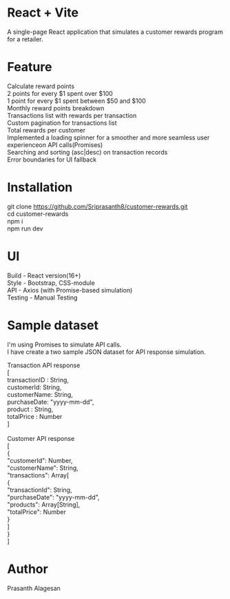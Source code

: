 # React + Vite
A single-page React application that simulates a customer rewards program for a retailer.

# Feature
Calculate reward points<br/>
    2 points for every $1 spent over $100<br/>
    1 point for every $1 spent between $50 and $100<br/>
Monthly reward points breakdown<br/>
Transactions list with rewards per transaction<br/>
Custom pagination for transactions list<br/>
Total rewards per customer<br/>
Implemented a loading spinner for a smoother and more seamless user experienceon API calls(Promises)<br/>
Searching and sorting (asc|desc) on transaction records<br/>
Error boundaries for UI fallback<br/>

# Installation
git clone https://github.com/Sriprasanth8/customer-rewards.git<br/>
cd customer-rewards<br/>
npm i<br/>
npm run dev<br/>

# UI
Build - React version(16+)<br/>
Style - Bootstrap, CSS-module<br/>
API - Axios (with Promise-based simulation)<br/>
Testing - Manual Testing<br/>

# Sample dataset
I'm using Promises to simulate API calls.<br/>
I have create a two sample JSON dataset for API response simulation.<br/>

Transaction API response<br/>
[<br/>
    transactionID : String,<br/>
    customerId: String,<br/>
    customerName: String,<br/>
    purchaseDate: "yyyy-mm-dd",<br/>
    product : String,<br/>
    totalPrice : Number<br/>
]<br/>
<br/>
Customer API response<br/>
[<br/>
  {<br/>
    "customerId": Number,<br/>
    "customerName": String,<br/>
    "transactions": Array[<br/>
      {<br/>
        "transactionId": String,<br/>
        "purchaseDate": "yyyy-mm-dd",<br/>
        "products": Array[String],<br/>
        "totalPrice": Number<br/>
      }<br/>
    ]<br/>
  }<br/>
]<br/>

# Author
Prasanth Alagesan
